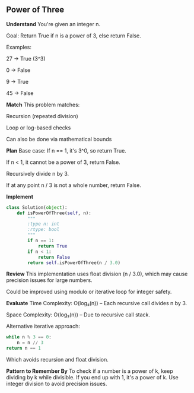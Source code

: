 ## Power of Three
**Understand**
You're given an integer n.

Goal:
Return True if n is a power of 3, else return False.

Examples:

27 → True (3^3)

0 → False

9 → True

45 → False

**Match**
This problem matches:

Recursion (repeated division)

Loop or log-based checks

Can also be done via mathematical bounds

**Plan**
Base case: If n == 1, it's 3^0, so return True.

If n < 1, it cannot be a power of 3, return False.

Recursively divide n by 3.

If at any point n / 3 is not a whole number, return False.

**Implement**
```python
class Solution(object):
    def isPowerOfThree(self, n):
        """
        :type n: int
        :rtype: bool
        """
        if n == 1:
            return True
        if n < 1:
            return False
        return self.isPowerOfThree(n / 3.0)
```

**Review**
This implementation uses float division (n / 3.0), which may cause precision issues for large numbers.

Could be improved using modulo or iterative loop for integer safety.

**Evaluate**
Time Complexity: O(log₃(n)) – Each recursive call divides n by 3.

Space Complexity: O(log₃(n)) – Due to recursive call stack.

Alternative iterative approach:

```python
while n % 3 == 0:
    n = n // 3
return n == 1
```
Which avoids recursion and float division.

**Pattern to Remember By**
To check if a number is a power of k, keep dividing by k while divisible. If you end up with 1, it's a power of k. Use integer division to avoid precision issues.